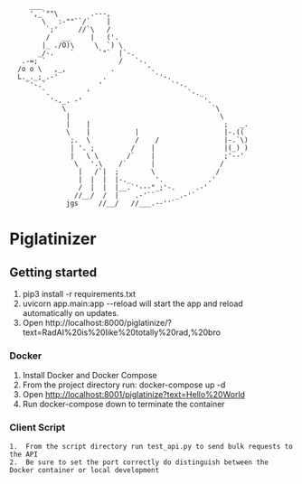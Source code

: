          ___
         ',_`""\        .---,
            \   :-""``/`    |
             `;'     //`\   /
             /   __     |   ('.
            |_ ./O)\     \  `) \
           _/-.    `      `"`  |`-.
       .-=; `                  /   `-.
      /o o \   ,_,           .        '.
      L._._;_.-'           .            `'-.
        `'-.`             '                 `'-.
            `.         '                        `-._
              '-._. -'                              '.
                 \                                    `\
                  |                                     \
                  |    |                                 ;   _.
                  \    |           |                     |-.((
                   ;.  \           /    /                |-.`\)
                   | '. ;         /    |                 |(_) )
                   |   \ \       /`    |                 ;'--'
                    \   '.\    /`      |                /
                     |   /`|  ;        \               /
                     |  |  |  |-._      '.           .'
                     /  |  |  |__.`'---"_;'-.     .-'
                    //__/  /  |    .-'``     _.-'`
                  jgs     //__/   //___.--''`

# Piglatinizer

## Getting started
  1. pip3 install -r requirements.txt
  2. uvicorn app.main:app --reload will start the app and reload automatically on updates.
  3. Open http://localhost:8000/piglatinize/?text=RadAI%20is%20like%20totally%20rad,%20bro

### Docker
  1. Install Docker and Docker Compose
  2. From the project directory run: docker-compose up -d
  3. Open <http://localhost:8001/piglatinize?text=Hello%20World>
  4. Run docker-compose down to terminate the container

### Client Script
    1.  From the script directory run test_api.py to send bulk requests to the API
    2.  Be sure to set the port correctly do distinguish between the Docker container or local development
